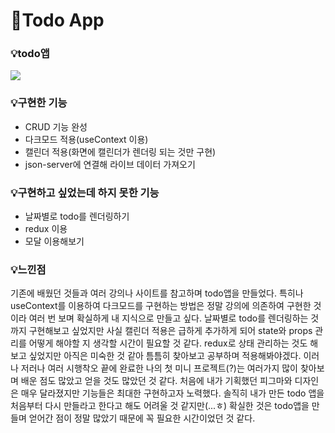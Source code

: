 # 🚀Todo App
### 💡todo앱

<img src="https://user-images.githubusercontent.com/73947931/207257590-5e36836f-fef0-4aa8-b824-0bddeeab5fe7.gif">


### 💡구현한 기능
- CRUD 기능 완성
- 다크모드 적용(useContext 이용)
- 캘린더 적용(화면에 캘린더가 렌더링 되는 것만 구현)
- json-server에 연결해 라이브 데이터 가져오기

### 💡구현하고 싶었는데 하지 못한 기능
- 날짜별로 todo를 렌더링하기
- redux 이용
- 모달 이용해보기

### 💡느낀점
기존에 배웠던 것들과 여러 강의나 사이트를 참고하며 todo앱을 만들었다. 특히나 useContext를 이용하여 다크모드를 구현하는 방법은 정말 강의에 의존하여 구현한 것이라 여러 번 보며 확실하게 내 지식으로 만들고 싶다. 날짜별로 todo를 렌더링하는 것까지 구현해보고 싶었지만 사실 캘린더 적용은 급하게 추가하게 되어 state와 props 관리를 어떻게 해야할 지 생각할 시간이 필요할 것 같다. redux로 상태 관리하는 것도 해보고 싶었지만 아직은 미숙한 것 같아 틈틈히 찾아보고 공부하며 적용해봐야겠다.
이러나 저러나 여러 시행착오 끝에 완료한 나의 첫 미니 프로젝트(?)는 여러가지 많이 찾아보며 배운 점도 많았고 얻을 것도 많았던 것 같다. 처음에 내가 기획했던 피그마와 디자인은 매우 달라졌지만 기능들은 최대한 구현하고자 노력했다.
솔직히 내가 만든 todo 앱을 처음부터 다시 만들라고 한다고 해도 어려울 것 같지만(...ㅎ) 확실한 것은 todo앱을 만들며 얻어간 점이 정말 많았기 때문에 꼭 필요한 시간이었던 것 같다.
